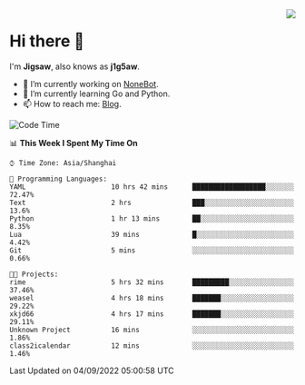 <a href="#">
  <img align="right" src="https://github-readme-stats.vercel.app/api?username=j1g5awi&count_private=true&show_icons=true&title_color=80070B&text_color=B3B3B3&bg_color=212121&icon_color=80070B" />
</a>

# Hi there 👋

I'm **Jigsaw**, also knows as **j1g5aw**.

- 🔭 I’m currently working on [NoneBot](https://github.com/nonebot).
- 🌱 I’m currently learning Go and Python.
- 📫 How to reach me: [Blog](https://blog.maddestroyer.xyz/).

<!--START_SECTION:waka-->
![Code Time](http://img.shields.io/badge/Code%20Time-867%20hrs%203%20mins-blue)

📊 **This Week I Spent My Time On** 

```text
⌚︎ Time Zone: Asia/Shanghai

💬 Programming Languages: 
YAML                     10 hrs 42 mins      ██████████████████░░░░░░░   72.47% 
Text                     2 hrs               ███░░░░░░░░░░░░░░░░░░░░░░   13.6% 
Python                   1 hr 13 mins        ██░░░░░░░░░░░░░░░░░░░░░░░   8.35% 
Lua                      39 mins             █░░░░░░░░░░░░░░░░░░░░░░░░   4.42% 
Git                      5 mins              ░░░░░░░░░░░░░░░░░░░░░░░░░   0.66%

🐱‍💻 Projects: 
rime                     5 hrs 32 mins       █████████░░░░░░░░░░░░░░░░   37.46% 
weasel                   4 hrs 18 mins       ███████░░░░░░░░░░░░░░░░░░   29.22% 
xkjd66                   4 hrs 17 mins       ███████░░░░░░░░░░░░░░░░░░   29.11% 
Unknown Project          16 mins             ░░░░░░░░░░░░░░░░░░░░░░░░░   1.86% 
class2icalendar          12 mins             ░░░░░░░░░░░░░░░░░░░░░░░░░   1.46%

```


 Last Updated on 04/09/2022 05:00:58 UTC
<!--END_SECTION:waka-->
